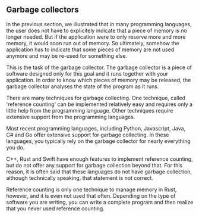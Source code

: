 Garbage collectors
------------------

In the previous section, we illustrated that in many programming
languages, the user does not have to explicitely indicate that a piece of
memory is no longer needed. But if the application were to only reserve more
and more memory, it would soon run out of memory. So ultimately, somehow the
application has to indicate that some pieces of memory are not used anymore and
may be re-used for something else. 

This is the task of the garbage collector. 
The garbage collector is a piece of software designed only for this goal
and it runs together with your application.
In order to know which pieces of
memory may be released, the garbage collector analyses the state of the program
as it runs. 

There are many techniques for garbage collecting.
One technique, called 'reference counting' can be implemented relatively easy
and requires only a little help from the programming language.
Other techniques require extensive support from the programming languages.

Most recent programming languages, including Python, Javascript, Java, C# and Go
offer extensive support for garbage collecting. In these languages, you 
typically rely on the garbage collector for nearly everything you do.

C++, Rust and Swift have enough features to implement reference counting, 
but do not offer any support for garbage collection beyond that. 
For this reason, it is often said that these languages do not have garbage
collection, although technically speaking, that statement is not correct.

Reference counting is only one technique to manage memory in Rust, however, and
it is even not used that often. Depending on the type of software you are
writing, you can write a complete program and then realize that you never used
reference counting.
